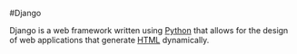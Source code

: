 #Django
 
Django is a web framework written using [Python](/wiki/Python) that allows for the design of web applications that generate [HTML](/wiki/HTML) dynamically.
